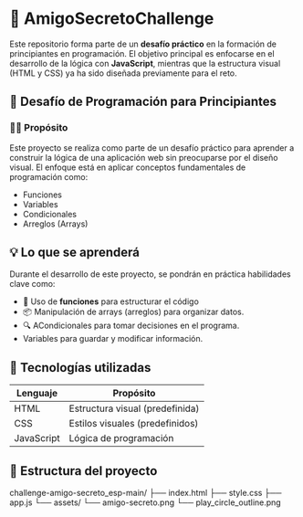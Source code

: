 # 🎁 AmigoSecretoChallenge

Este repositorio forma parte de un **desafío práctico** en la formación de principiantes en programación. El objetivo principal es enfocarse en el desarrollo de la lógica con **JavaScript**, mientras que la estructura visual (HTML y CSS) ya ha sido diseñada previamente para el reto.

## 🚀 Desafío de Programación para Principiantes

### 👨‍💻 Propósito

Este proyecto se realiza como parte de un desafío práctico para aprender a construir la lógica de una aplicación web sin preocuparse por el diseño visual. El enfoque está en aplicar conceptos fundamentales de programación como:

- Funciones
- Variables
- Condicionales
- Arreglos (Arrays)

## 💡 Lo que se aprenderá

Durante el desarrollo de este proyecto, se pondrán en práctica habilidades clave como:

- 🔧 Uso de **funciones** para estructurar el código
- 📦 Manipulación de arrays (arreglos) para organizar datos.
- 🔍 ACondicionales para tomar decisiones en el programa.
- Variables para guardar y modificar información.


## 🧰 Tecnologías utilizadas

| Lenguaje     | Propósito                      |
|--------------|--------------------------------|
| HTML         | Estructura visual (predefinida)|
| CSS          | Estilos visuales (predefinidos)|
| JavaScript   | Lógica de programación          |



## 📁 Estructura del proyecto

challenge-amigo-secreto_esp-main/
├── index.html
├── style.css
├── app.js
└── assets/
    └── amigo-secreto.png
    └── play_circle_outline.png

